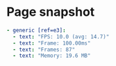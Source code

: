 # Page snapshot

```yaml
- generic [ref=e3]:
  - text: "FPS: 10.0 (avg: 14.7)"
  - text: "Frame: 100.00ms"
  - text: "Frames: 87"
  - text: "Memory: 19.6 MB"
```